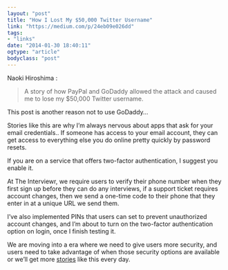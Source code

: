 ```yaml
---
layout: "post"
title: "How I Lost My $50,000 Twitter Username"
link: "https://medium.com/p/24eb09e026dd"
tags: 
- "links"
date: "2014-01-30 18:40:11"
ogtype: "article"
bodyclass: "post"
---
```


Naoki Hiroshima :

> A story of how PayPal and GoDaddy allowed the attack and caused me to lose my $50,000 Twitter username.

This post is another reason not to use GoDaddy…

Stories like this are why I’m always nervous about apps that ask for your email credentials.. If someone has access to your email account, they can get access to everything else you do online pretty quickly by password resets.

If you are on a service that offers two-factor authentication, I suggest you enable it.

At The Interviewr, we require users to verify their phone number when they first sign up before they can do any interviews, if a support ticket requires account changes, then we send a one-time code to their phone that they enter in at a unique URL we send them.

I’ve also implemented PINs that users can set to prevent unauthorized account changes, and I’m about to turn on the two-factor authentication option on login, once I finish testing it.

We are moving into a era where we need to give users more security, and users need to take advantage of when those security options are available or we’ll get more [stories](http://www.wired.com/gadgetlab/2012/08/apple-amazon-mat-honan-hacking/) like this every day.